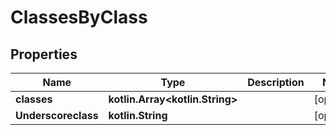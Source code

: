 
# ClassesByClass

## Properties
Name | Type | Description | Notes
------------ | ------------- | ------------- | -------------
**classes** | **kotlin.Array&lt;kotlin.String&gt;** |  |  [optional]
**Underscoreclass** | **kotlin.String** |  |  [optional]



